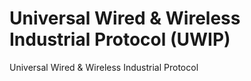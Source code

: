 # Universal Wired & Wireless Industrial Protocol (UWIP)
Universal Wired &amp; Wireless Industrial Protocol
